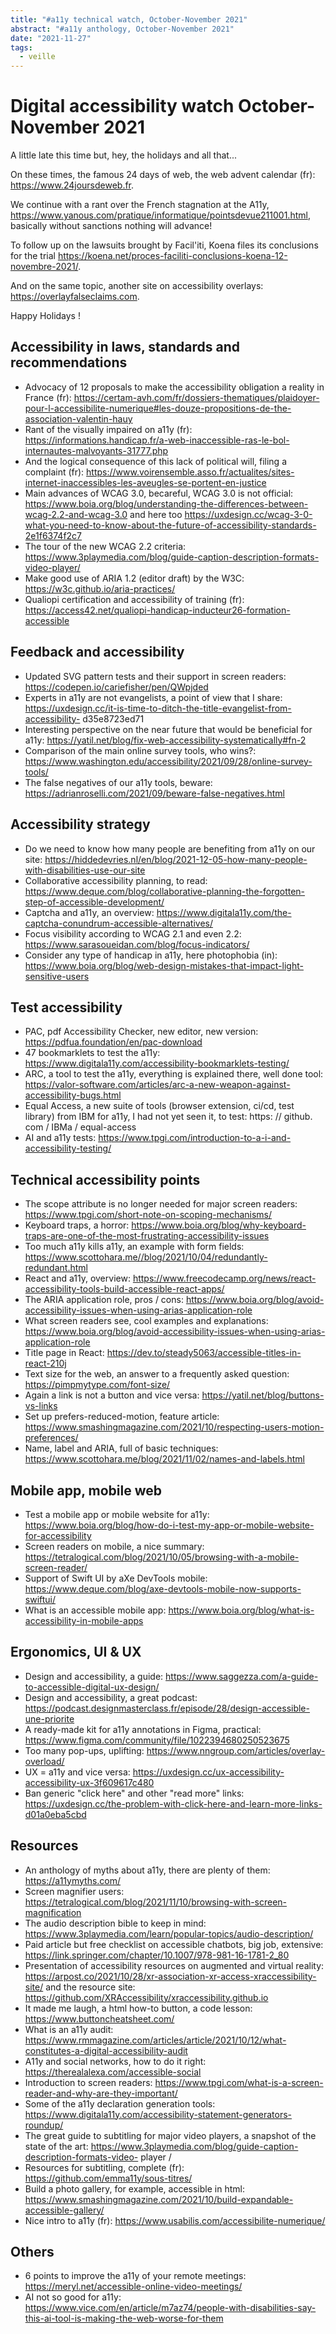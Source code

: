 ```yaml
---
title: "#a11y technical watch, October-November 2021"
abstract: "#a11y anthology, October-November 2021"
date: "2021-11-27"
tags:
  - veille
---
```

# Digital accessibility watch October-November 2021

A little late this time but, hey, the holidays and all that...

On these times, the famous 24 days of web, the web advent calendar (fr): https://www.24joursdeweb.fr.

We continue with a rant over the French stagnation at the A11y, https://www.yanous.com/pratique/informatique/pointsdevue211001.html, basically without sanctions nothing will advance!

To follow up on the lawsuits brought by Facil'iti, Koena files its conclusions for the trial https://koena.net/proces-faciliti-conclusions-koena-12-novembre-2021/.

And on the same topic, another site on accessibility overlays: https://overlayfalseclaims.com.

Happy Holidays !

## Accessibility in laws, standards and recommendations

- Advocacy of 12 proposals to make the accessibility obligation a reality in France (fr): https://certam-avh.com/fr/dossiers-thematiques/plaidoyer-pour-l-accessibilite-numerique#les-douze-propositions-de-the-association-valentin-hauy
- Rant of the visually impaired on a11y (fr): https://informations.handicap.fr/a-web-inaccessible-ras-le-bol-internautes-malvoyants-31777.php
- And the logical consequence of this lack of political will, filing a complaint (fr): https://www.voirensemble.asso.fr/actualites/sites-internet-inaccessibles-les-aveugles-se-portent-en-justice
- Main advances of WCAG 3.0, becareful, WCAG 3.0 is not official: https://www.boia.org/blog/understanding-the-differences-between-wcag-2.2-and-wcag-3.0 and here too https://uxdesign.cc/wcag-3-0-what-you-need-to-know-about-the-future-of-accessibility-standards-2e1f6374f2c7
- The tour of the new WCAG 2.2 criteria: https://www.3playmedia.com/blog/guide-caption-description-formats-video-player/
- Make good use of ARIA 1.2 (editor draft) by the W3C: https://w3c.github.io/aria-practices/
- Qualiopi certification and accessibility of training (fr): https://access42.net/qualiopi-handicap-inducteur26-formation-accessible

## Feedback and accessibility

- Updated SVG pattern tests and their support in screen readers: https://codepen.io/cariefisher/pen/QWpjded
- Experts in a11y are not evangelists, a point of view that I share: https://uxdesign.cc/it-is-time-to-ditch-the-title-evangelist-from-accessibility- d35e8723ed71
- Interesting perspective on the near future that would be beneficial for a11y: https://yatil.net/blog/fix-web-accessibility-systematically#fn-2
- Comparison of the main online survey tools, who wins?: https://www.washington.edu/accessibility/2021/09/28/online-survey-tools/
- The false negatives of our a11y tools, beware: https://adrianroselli.com/2021/09/beware-false-negatives.html

## Accessibility strategy

- Do we need to know how many people are benefiting from a11y on our site: https://hiddedevries.nl/en/blog/2021-12-05-how-many-people-with-disabilities-use-our-site
- Collaborative accessibility planning, to read: https://www.deque.com/blog/collaborative-planning-the-forgotten-step-of-accessible-development/
- Captcha and a11y, an overview: https://www.digitala11y.com/the-captcha-conundrum-accessible-alternatives/
- Focus visibility according to WCAG 2.1 and even 2.2: https://www.sarasoueidan.com/blog/focus-indicators/
- Consider any type of handicap in a11y, here photophobia (in): https://www.boia.org/blog/web-design-mistakes-that-impact-light-sensitive-users

## Test accessibility

- PAC, pdf Accessibility Checker, new editor, new version: https://pdfua.foundation/en/pac-download
- 47 bookmarklets to test the a11y: https://www.digitala11y.com/accessibility-bookmarklets-testing/
- ARC, a tool to test the a11y, everything is explained there, well done tool: https://valor-software.com/articles/arc-a-new-weapon-against-accessibility-bugs.html
- Equal Access, a new suite of tools (browser extension, ci/cd, test library) from IBM for a11y, I had not yet seen it, to test: https: // github. com / IBMa / equal-access
- AI and a11y tests: https://www.tpgi.com/introduction-to-a-i-and-accessibility-testing/

## Technical accessibility points

- The scope attribute is no longer needed for major screen readers: https://www.tpgi.com/short-note-on-scoping-mechanisms/
- Keyboard traps, a horror: https://www.boia.org/blog/why-keyboard-traps-are-one-of-the-most-frustrating-accessibility-issues
- Too much a11y kills a11y, an example with form fields: https://www.scottohara.me//blog/2021/10/04/redundantly-redundant.html
- React and a11y, overview: https://www.freecodecamp.org/news/react-accessibility-tools-build-accessible-react-apps/
- The ARIA application role, pros / cons: https://www.boia.org/blog/avoid-accessibility-issues-when-using-arias-application-role
- What screen readers see, cool examples and explanations: https://www.boia.org/blog/avoid-accessibility-issues-when-using-arias-application-role
- Title page in React: https://dev.to/steady5063/accessible-titles-in-react-210j
- Text size for the web, an answer to a frequently asked question: https://pimpmytype.com/font-size/
- Again a link is not a button and vice versa: https://yatil.net/blog/buttons-vs-links
- Set up prefers-reduced-motion, feature article: https://www.smashingmagazine.com/2021/10/respecting-users-motion-preferences/
- Name, label and ARIA, full of basic techniques: https://www.scottohara.me/blog/2021/11/02/names-and-labels.html

## Mobile app, mobile web

- Test a mobile app or mobile website for a11y: https://www.boia.org/blog/how-do-i-test-my-app-or-mobile-website-for-accessibility
- Screen readers on mobile, a nice summary: https://tetralogical.com/blog/2021/10/05/browsing-with-a-mobile-screen-reader/
- Support of Swift UI by aXe DevTools mobile: https://www.deque.com/blog/axe-devtools-mobile-now-supports-swiftui/
- What is an accessible mobile app: https://www.boia.org/blog/what-is-accessibility-in-mobile-apps

## Ergonomics, UI & UX

- Design and accessibility, a guide: https://www.saggezza.com/a-guide-to-accessible-digital-ux-design/
- Design and accessibility, a great podcast: https://podcast.designmasterclass.fr/episode/28/design-accessible-une-priorite
- A ready-made kit for a11y annotations in Figma, practical: https://www.figma.com/community/file/1022394680250523675
- Too many pop-ups, uplifting: https://www.nngroup.com/articles/overlay-overload/
- UX = a11y and vice versa: https://uxdesign.cc/ux-accessibility-accessibility-ux-3f609617c480
- Ban generic "click here" and other "read more" links: https://uxdesign.cc/the-problem-with-click-here-and-learn-more-links-d01a0eba5cbd

## Resources

- An anthology of myths about a11y, there are plenty of them: https://a11ymyths.com/
- Screen magnifier users: https://tetralogical.com/blog/2021/11/10/browsing-with-screen-magnification
- The audio description bible to keep in mind: https://www.3playmedia.com/learn/popular-topics/audio-description/
- Paid article but free checklist on accessible chatbots, big job, extensive: https://link.springer.com/chapter/10.1007/978-981-16-1781-2_80
- Presentation of accessibility resources on augmented and virtual reality: https://arpost.co/2021/10/28/xr-association-xr-access-xraccessibility-site/ and the resource site: https://github.com/XRAccessibility/xraccessibility.github.io
- It made me laugh, a html how-to button, a code lesson: https://www.buttoncheatsheet.com/
- What is an a11y audit: https://www.rmmagazine.com/articles/article/2021/10/12/what-constitutes-a-digital-accessibility-audit
- A11y and social networks, how to do it right: https://therealalexa.com/accessible-social
- Introduction to screen readers: https://www.tpgi.com/what-is-a-screen-reader-and-why-are-they-important/
- Some of the a11y declaration generation tools: https://www.digitala11y.com/accessibility-statement-generators-roundup/
- The great guide to subtitling for major video players, a snapshot of the state of the art: https://www.3playmedia.com/blog/guide-caption-description-formats-video- player /
- Resources for subtitling, complete (fr): https://github.com/emma11y/sous-titres/
- Build a photo gallery, for example, accessible in html: https://www.smashingmagazine.com/2021/10/build-expandable-accessible-gallery/
- Nice intro to a11y (fr): https://www.usabilis.com/accessibilite-numerique/

## Others

- 6 points to improve the a11y of your remote meetings: https://meryl.net/accessible-online-video-meetings/
- AI not so good for a11y: https://www.vice.com/en/article/m7az74/people-with-disabilities-say-this-ai-tool-is-making-the-web-worse-for-them 